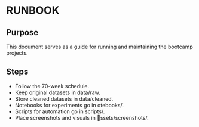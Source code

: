 # RUNBOOK

## Purpose
This document serves as a guide for running and maintaining the bootcamp projects.

## Steps
- Follow the 70-week schedule.
- Keep original datasets in data/raw.
- Store cleaned datasets in data/cleaned.
- Notebooks for experiments go in 
otebooks/.
- Scripts for automation go in scripts/.
- Place screenshots and visuals in ssets/screenshots/.

